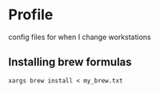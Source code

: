 # Profile
config files for when I change workstations

## Installing brew formulas
`xargs brew install < my_brew.txt`
